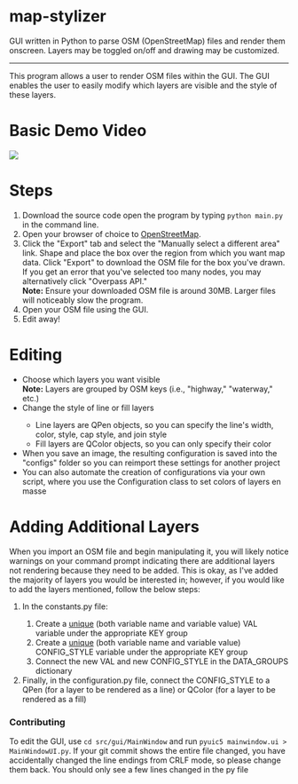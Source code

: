 # map-stylizer
GUI written in Python to parse OSM (OpenStreetMap) files and render them onscreen. Layers may be toggled on/off and drawing may be customized.
<hr>
<p>This program allows a user to render OSM files within the GUI. The GUI enables the user to easily modify which layers are visible and the style of these layers.</p>
<h1>Basic Demo Video</h1>
<a href="https://www.youtube.com/watch?v=0ZPQwr0leys"><img src="https://img.youtube.com/vi/0ZPQwr0leys/0.jpg"></a>
<h1>Steps</h1>
<ol>
  <li>Download the source code open the program by typing <code>python main.py</code> in the command line.</li>
  <li>Open your browser of choice to <a href="https://www.openstreetmap.org/">OpenStreetMap</a>.</li>
  <li>Click the "Export" tab and select the "Manually select a different area" link. Shape and place the box over the region from which you want map data. Click "Export" to download the OSM file for the box you've drawn. If you get an error that you've selected too many nodes, you may alternatively click "Overpass API."<br><b>Note:</b> Ensure your downloaded OSM file is around 30MB. Larger files will noticeably slow the program.</li>
  <li>Open your OSM file using the GUI.</li>
  <li>Edit away!</li>
</ol>
<h1>Editing</h1>
<ul>
  <li>Choose which layers you want visible<br><b>Note:</b> Layers are grouped by OSM keys (i.e., "highway," "waterway," etc.)</li>
  <li>Change the style of line or fill layers</li>
  <ul>
    <li>Line layers are QPen objects, so you can specify the line's width, color, style, cap style, and join style</li>
    <li>Fill layers are QColor objects, so you can only specify their color</li>
  </ul>
  <li>When you save an image, the resulting configuration is saved into the "configs" folder so you can reimport these settings for another project</li>
  <li>You can also automate the creation of configurations via your own script, where you use the Configuration class to set colors of layers en masse
</ul>
<h1>Adding Additional Layers</h1>
<p>When you import an OSM file and begin manipulating it, you will likely notice warnings on your command prompt indicating there are additional layers not rendering because they need to be added. This is okay, as I've added the majority of layers you would be interested in; however, if you would like to add the layers mentioned, follow the below steps:</p>
<ol>
  <li>In the constants.py file:</li>
  <ol>
    <li>Create a <u>unique</u> (both variable name and variable value) VAL variable under the appropriate KEY group</li>
    <li>Create a <u>unique</u> (both variable name and variable value) CONFIG_STYLE variable under the appropriate KEY group</li>
    <li>Connect the new VAL and new CONFIG_STYLE in the DATA_GROUPS dictionary</li>
  </ol>
  <li>Finally, in the configuration.py file, connect the CONFIG_STYLE to a QPen (for a layer to be rendered as a line) or QColor (for a layer to be rendered as a fill)</li>
</ol>



### Contributing

To edit the GUI, use `cd src/gui/MainWindow` and run `pyuic5 mainwindow.ui > MainWindowUI.py`. If your 
git commit shows the entire file changed, you have accidentally changed the line endings from CRLF mode, 
so please change them back. You should only see a few lines changed in the py file